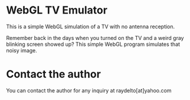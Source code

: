 # WebGL TV Emulator

This is a simple WebGL simulation of a TV with no antenna reception.

Remember back in the days when you turned on the TV and a weird gray blinking screen showed up? This simple WebGL program simulates that noisy image.

# Contact the author

You can contact the author for any inquiry at raydelto[at]yahoo.com
